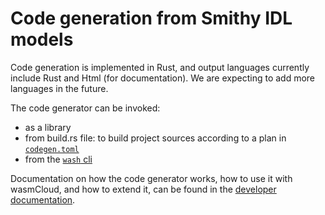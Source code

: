 # Code generation from Smithy IDL models

Code generation is implemented in Rust, and output languages currently include Rust and Html (for documentation). We are expecting to add more languages in the future.

The code generator can be invoked:
- as a library
- from build.rs file: to build project sources according to a plan in [`codegen.toml`](https://wassmcloud.dev/interfaces/codegen-toml/)
- from the [`wash` cli](https://github.com/wasmcloud/wash)

Documentation on how the code generator works, how to use it with wasmCloud, and how to extend it, can be found in the [developer documentation](https://wasmcloud.dev/interfaces/).